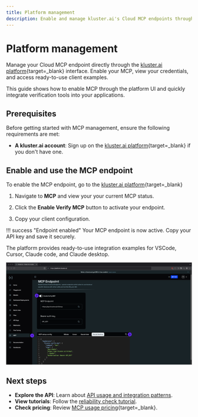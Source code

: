 ```yaml
---
title: Platform management
description: Enable and manage kluster.ai's Cloud MCP endpoints through the platform UI with one-click setup and visual client examples.
---
```


# Platform management

Manage your Cloud MCP endpoint directly through the [kluster.ai platform](https://platform.kluster.ai){target=\_blank} interface. Enable your MCP, view your credentials, and access ready-to-use client examples.

This guide shows how to enable MCP through the platform UI and quickly integrate verification tools into your applications.

## Prerequisites

Before getting started with MCP management, ensure the following requirements are met:

- **A kluster.ai account**: Sign up on the [kluster.ai platform](https://platform.kluster.ai/signup){target=\_blank} if you don't have one.

## Enable and use the MCP endpoint

To enable the MCP endpoint, go to the [kluster.ai platform](https://platform.kluster.ai){target=\_blank}

1. Navigate to **MCP** and view your your current MCP status.


2. Click the **Enable Verify MCP** button to activate your endpoint.


3. Copy your client configuration.

!!! success "Endpoint enabled"
    Your MCP endpoint is now active. Copy your API key and save it securely.
    
The platform provides ready-to-use integration examples for VSCode, Cursor, Claude code, and Claude desktop.

![MCP kluster.ai platform](/images/get-started/mcp/cloud/platform/platform-get-started.webp)

## Next steps

- **Explore the API**: Learn about [API usage and integration patterns](/get-started/mcp/cloud/api/).
- **View tutorials**: Follow the [reliability check tutorial](/tutorials/klusterai-api/reliability-check/).
- **Check pricing**: Review [MCP usage pricing](https://kluster.ai/pricing){target=\_blank}.